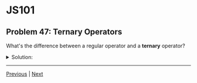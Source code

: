 # JS101
## Problem 47: Ternary Operators

What's the difference between a regular operator and a **ternary** operator?

<details>
<summary>Solution:</summary>

The ternary operator takes three operands, while regular operators typically take one (unary) or two (binary) operands.

**Examples:**

```js
// Unary operator (one operand)
!true

// Binary operator (two operands)
5 + 3
x === y

// Ternary operator (three operands)
condition ? valueIfTrue : valueIfFalse
age >= 18 ? 'Adult' : 'Minor'
```

The ternary operator (also called the conditional operator) is the only ternary operator in JavaScript. It consists of:
1. A condition to evaluate
2. A value to return if the condition is truthy
3. A value to return if the condition is falsy

</details>

---

[Previous](46.md) | [Next](48.md)

